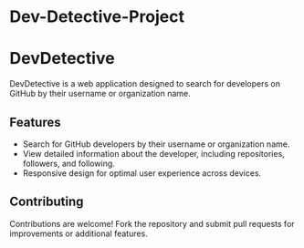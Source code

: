 # Dev-Detective-Project

# DevDetective

DevDetective is a web application designed to search for developers on GitHub by their username or organization name.

## Features
- Search for GitHub developers by their username or organization name.
- View detailed information about the developer, including repositories, followers, and following.
- Responsive design for optimal user experience across devices.

## Contributing
Contributions are welcome! Fork the repository and submit pull requests for improvements or additional features.

